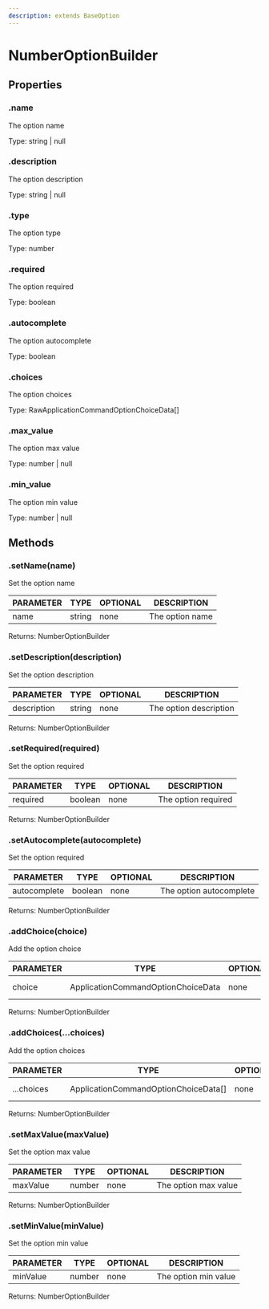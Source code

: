 ```yaml
---
description: extends BaseOption
---
```


# NumberOptionBuilder

## Properties

### .name

The option name

Type: string | null

### .description

The option description

Type: string | null

### .type

The option type

Type: number

### .required

The option required

Type: boolean

### .autocomplete

The option autocomplete

Type: boolean

### .choices

The option choices

Type: RawApplicationCommandOptionChoiceData\[]

### .max\_value

The option max value

Type: number | null

### .min\_value

The option min value

Type: number | null

## Methods

### .setName(name)

Set the option name

| PARAMETER | TYPE   | OPTIONAL | DESCRIPTION     |
| --------- | ------ | -------- | --------------- |
| name      | string | none     | The option name |

Returns: NumberOptionBuilder

### .setDescription(description)

Set the option description

| PARAMETER   | TYPE   | OPTIONAL | DESCRIPTION            |
| ----------- | ------ | -------- | ---------------------- |
| description | string | none     | The option description |

Returns: NumberOptionBuilder

### .setRequired(required)

Set the option required

| PARAMETER | TYPE    | OPTIONAL | DESCRIPTION         |
| --------- | ------- | -------- | ------------------- |
| required  | boolean | none     | The option required |

Returns: NumberOptionBuilder

### .setAutocomplete(autocomplete)

Set the option required

| PARAMETER    | TYPE    | OPTIONAL | DESCRIPTION             |
| ------------ | ------- | -------- | ----------------------- |
| autocomplete | boolean | none     | The option autocomplete |

Returns: NumberOptionBuilder

### .addChoice(choice)

Add the option choice

| PARAMETER | TYPE                               | OPTIONAL | DESCRIPTION       |
| --------- | ---------------------------------- | -------- | ----------------- |
| choice    | ApplicationCommandOptionChoiceData | none     | The option choice |

Returns: NumberOptionBuilder

### .addChoices(...choices)

Add the option choices

| PARAMETER  | TYPE                                  | OPTIONAL | DESCRIPTION        |
| ---------- | ------------------------------------- | -------- | ------------------ |
| ...choices | ApplicationCommandOptionChoiceData\[] | none     | The option choices |

Returns: NumberOptionBuilder

### .setMaxValue(maxValue)

Set the option max value

| PARAMETER | TYPE   | OPTIONAL | DESCRIPTION          |
| --------- | ------ | -------- | -------------------- |
| maxValue  | number | none     | The option max value |

Returns: NumberOptionBuilder

### .setMinValue(minValue)

Set the option min value

| PARAMETER | TYPE   | OPTIONAL | DESCRIPTION          |
| --------- | ------ | -------- | -------------------- |
| minValue  | number | none     | The option min value |

Returns: NumberOptionBuilder
